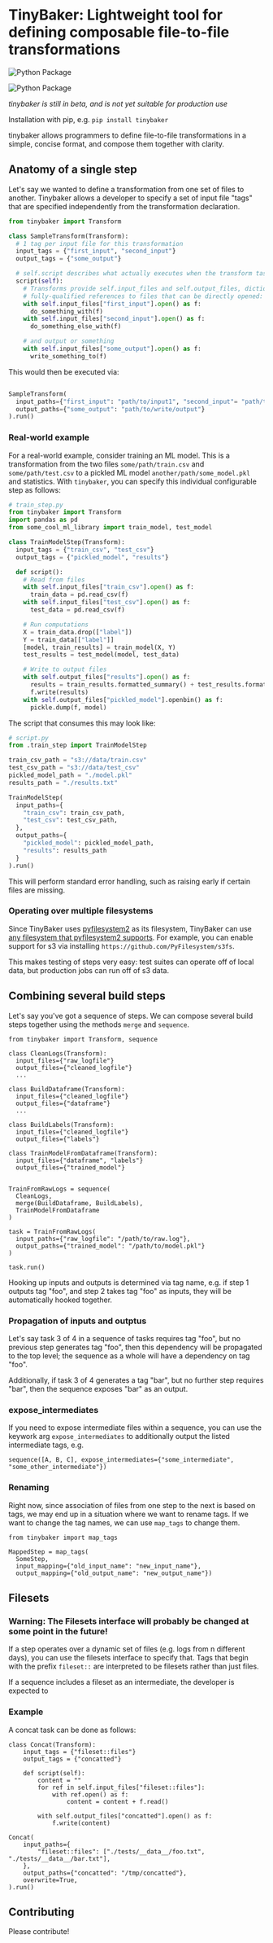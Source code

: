 # TinyBaker: Lightweight tool for defining composable file-to-file transformations
![Python Package](https://github.com/evinism/tinybaker/workflows/Python%20package/badge.svg)

![Python Package](https://github.com/evinism/tinybaker/blob/main/misc/logo.png)


*tinybaker is still in beta, and is not yet suitable for production use*


Installation with pip, e.g. `pip install tinybaker`

tinybaker allows programmers to define file-to-file transformations in a simple, concise format, and compose them together with clarity. 


## Anatomy of a single step

Let's say we wanted to define a transformation from one set of files to another. Tinybaker allows a developer to specify a set of input file "tags" that are specified independently from the transformation declaration.

```py
from tinybaker import Transform

class SampleTransform(Transform):
  # 1 tag per input file for this transformation
  input_tags = {"first_input", "second_input"}
  output_tags = {"some_output"}

  # self.script describes what actually executes when the transform task runs
  script(self):
    # Transforms provide self.input_files and self.output_files, dictionaries with
    # fully-qualified references to files that can be directly opened:
    with self.input_files["first_input"].open() as f:
      do_something_with(f)
    with self.input_files["second_input"].open() as f:
      do_something_else_with(f)

    # and output or something
    with self.input_files["some_output"].open() as f:
      write_something_to(f)

```

This would then be executed via:

```py

SampleTransform(
  input_paths={"first_input": "path/to/input1", "second_input"= "path/to/input2"}
  output_paths={"some_output": "path/to/write/output"}
).run()

```

### Real-world example

For a real-world example, consider training an ML model. This is a transformation from the two files `some/path/train.csv` and `some/path/test.csv` to a pickled ML model `another/path/some_model.pkl` and statistics. With `tinybaker`, you can specify this individual configurable step as follows:

```py
# train_step.py
from tinybaker import Transform
import pandas as pd
from some_cool_ml_library import train_model, test_model

class TrainModelStep(Transform):
  input_tags = {"train_csv", "test_csv"}
  output_tags = {"pickled_model", "results"}

  def script():
    # Read from files
    with self.input_files["train_csv"].open() as f:
      train_data = pd.read_csv(f)
    with self.input_files["test_csv"].open() as f:
      test_data = pd.read_csv(f)

    # Run computations
    X = train_data.drop(["label"])
    Y = train_data[["label"]]
    [model, train_results] = train_model(X, Y)
    test_results = test_model(model, test_data)

    # Write to output files
    with self.output_files["results"].open() as f:
      results = train_results.formatted_summary() + test_results.formatted_summary()
      f.write(results)
    with self.output_files["pickled_model"].openbin() as f:
      pickle.dump(f, model)

```

The script that consumes this may look like:

```py
# script.py
from .train_step import TrainModelStep

train_csv_path = "s3://data/train.csv"
test_csv_path = "s3://data/test_csv"
pickled_model_path = "./model.pkl"
results_path = "./results.txt"

TrainModelStep(
  input_paths={
    "train_csv": train_csv_path,
    "test_csv": test_csv_path,
  },
  output_paths={
    "pickled_model": pickled_model_path,
    "results": results_path
  }
).run()
```

This will perform standard error handling, such as raising early if certain files are missing.

### Operating over multiple filesystems
Since TinyBaker uses [pyfilesystem2](https://docs.pyfilesystem.org/en/latest/) as its filesystem, TinyBaker can use [any filesystem that pyfilesystem2 supports](https://www.pyfilesystem.org/page/index-of-filesystems/). For example, you can enable support for s3 via installing `https://github.com/PyFilesystem/s3fs`.

This makes testing of steps very easy: test suites can operate off of local data, but production jobs can run off of s3 data.

## Combining several build steps

Let's say you've got a sequence of steps. We can compose several build steps together using the methods `merge` and `sequence`.

```
from tinybaker import Transform, sequence

class CleanLogs(Transform):
  input_files={"raw_logfile"}
  output_files={"cleaned_logfile"}
  ...

class BuildDataframe(Transform):
  input_files={"cleaned_logfile"}
  output_files={"dataframe"}
  ...

class BuildLabels(Transform):
  input_files={"cleaned_logfile"}
  output_files={"labels"}

class TrainModelFromDataframe(Transform):
  input_files={"dataframe", "labels"}
  output_files={"trained_model"}


TrainFromRawLogs = sequence(
  CleanLogs,
  merge(BuildDataframe, BuildLabels),
  TrainModelFromDataframe
)

task = TrainFromRawLogs(
  input_paths={"raw_logfile": "/path/to/raw.log"},
  output_paths={"trained_model": "/path/to/model.pkl"}
)

task.run()
```

Hooking up inputs and outputs is determined via tag name, e.g. if step 1 outputs tag "foo", and step 2 takes tag "foo" as inputs, they will be automatically hooked together.

### Propagation of inputs and outptus
Let's say task 3 of 4 in a sequence of tasks requires tag "foo", but no previous step generates tag "foo", then this dependency will be propagated to the top level; the sequence as a whole will have a dependency on tag "foo".

Additionally, if task 3 of 4 generates a tag "bar", but no further step requires "bar", then the sequence exposes "bar" as an output.

### expose_intermediates
If you need to expose intermediate files within a sequence, you can use the keywork arg `expose_intermediates` to additionally output the listed intermediate tags, e.g.

`sequence([A, B, C], expose_intermediates={"some_intermediate", "some_other_intermediate"})`

### Renaming

Right now, since association of files from one step to the next is based on tags, we may end up in a situation where we want to rename tags. If we want to change the tag names, we can use `map_tags` to change them.

```
from tinybaker import map_tags

MappedStep = map_tags(
  SomeStep,
  input_mapping={"old_input_name": "new_input_name"},
  output_mapping={"old_output_name": "new_output_name"})
```

## Filesets
### Warning: The Filesets interface will probably be changed at some point in the future!

If a step operates over a dynamic set of files (e.g. logs from n different days), you can use the filesets interface to specify that. Tags that begin with the prefix `fileset::` are interpreted to be filesets rather than just files.

If a sequence includes a fileset as an intermediate, the developer is expected to 

### Example

A concat task can be done as follows:

```
class Concat(Transform):
    input_tags = {"fileset::files"}
    output_tags = {"concatted"}

    def script(self):
        content = ""
        for ref in self.input_files["fileset::files"]:
            with ref.open() as f:
                content = content + f.read()

        with self.output_files["concatted"].open() as f:
            f.write(content)

Concat(
    input_paths={
        "fileset::files": ["./tests/__data__/foo.txt", "./tests/__data__/bar.txt"],
    },
    output_paths={"concatted": "/tmp/concatted"},
    overwrite=True,
).run()
```

## Contributing

Please contribute!
